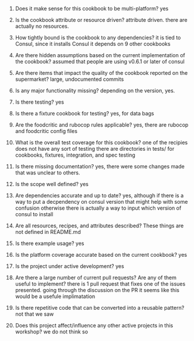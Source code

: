 1. Does it make sense for this cookbook to be multi-platform?
    yes

2. Is the cookbook attribute or resource driven?
    attribute driven. there are actually no resources.

3. How tightly bound is the cookbook to any dependencies?
    it is tied to Consul, since it installs Consul
    it depends on 9 other cookbooks

4. Are there hidden assumptions based on the current implementation of the cookbook?
    assumed that people are using v0.6.1 or later of consul

5. Are there items that impact the quality of the cookbook reported on the supermarket?
    large, undocumented commits

6. Is any major functionality missing?
    depending on the version, yes.

7. Is there testing?
    yes

8. Is there a fixture cookbook for testing?
    yes, for data bags

9. Are the foodcritic and rubocop rules applicable?
    yes, there are rubocop and foodcritic config files

10. What is the overall test coverage for this cookbook?
    one of the recipies does not have any sort of testing
    there are directories in tests/ for cookbooks, fixtures, integration, and spec testing

11. Is there missing documentation?
    yes, there were some changes made that was unclear to others.

12. Is the scope well defined?
    yes

13. Are dependencies accurate and up to date?
    yes, although if there is a way to put a decpendency on consul version that might help with some confusion
    otherwise there is actually a way to input which version of consul to install

14. Are all resources, recipes, and attributes described?
    These things are not defined in README.md

15. Is there example usage?
    yes

16. Is the platform coverage accurate based on the current cookbook?
    yes

17. Is the project under active development?
    yes

18. Are there a large number of current pull requests? Are any of them useful to implement?
    there is 1 pull request that fixes one of the issues presented. going through the discussion on the PR it
    seems like this would be a usefule implimatation

19. Is there repetitive code that can be converted into a reusable pattern?
    not that we saw

20. Does this project affect/influence any other active projects in this workshop?
    we do not think so

